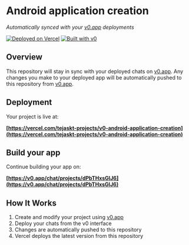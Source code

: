 # Android application creation

*Automatically synced with your [v0.app](https://v0.app) deployments*

[![Deployed on Vercel](https://img.shields.io/badge/Deployed%20on-Vercel-black?style=for-the-badge&logo=vercel)](https://vercel.com/tejaskt-projects/v0-android-application-creation)
[![Built with v0](https://img.shields.io/badge/Built%20with-v0.app-black?style=for-the-badge)](https://v0.app/chat/projects/dPbTHxsGlJ6)

## Overview

This repository will stay in sync with your deployed chats on [v0.app](https://v0.app).
Any changes you make to your deployed app will be automatically pushed to this repository from [v0.app](https://v0.app).

## Deployment

Your project is live at:

**[https://vercel.com/tejaskt-projects/v0-android-application-creation](https://vercel.com/tejaskt-projects/v0-android-application-creation)**

## Build your app

Continue building your app on:

**[https://v0.app/chat/projects/dPbTHxsGlJ6](https://v0.app/chat/projects/dPbTHxsGlJ6)**

## How It Works

1. Create and modify your project using [v0.app](https://v0.app)
2. Deploy your chats from the v0 interface
3. Changes are automatically pushed to this repository
4. Vercel deploys the latest version from this repository